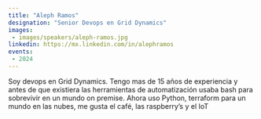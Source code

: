 ```yaml
---
title: "Aleph Ramos"
designation: "Senior Devops en Grid Dynamics"
images:
 - images/speakers/aleph-ramos.jpg
linkedin: https://mx.linkedin.com/in/alephramos
events:
 - 2024
---
```


Soy devops en Grid Dynamics. Tengo mas de 15 años de experiencia y antes de que existiera las herramientas de automatización usaba bash para sobrevivir en un mundo on premise. Ahora uso Python, terraform para un mundo en las nubes, me gusta el café, las raspberry’s y el IoT